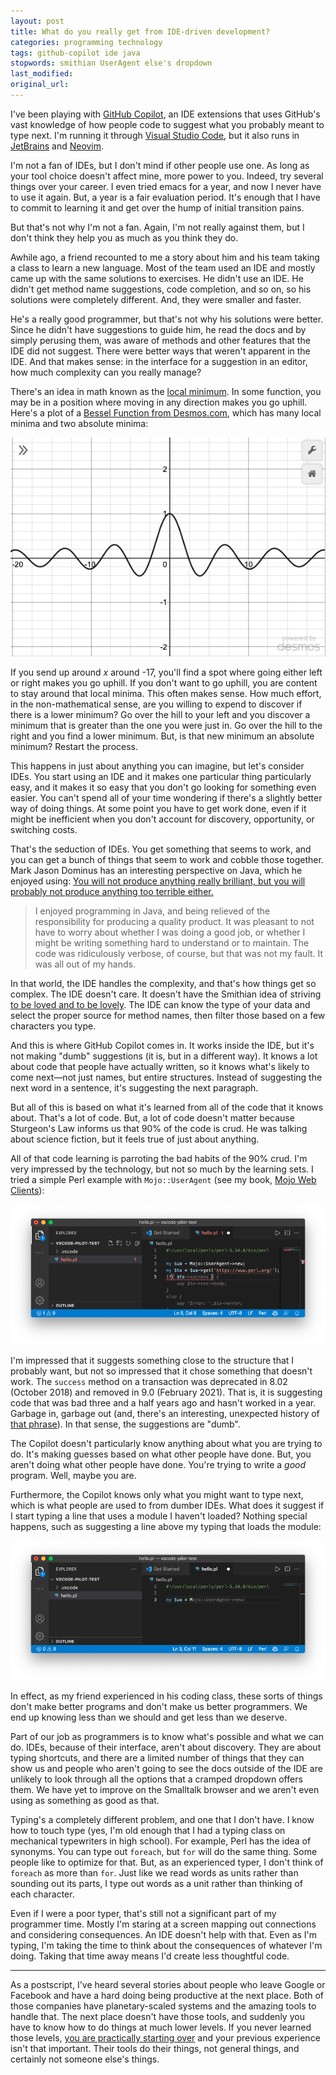 ```yaml
---
layout: post
title: What do you really get from IDE-driven development?
categories: programming technology
tags: github-copilot ide java
stopwords: smithian UserAgent else's dropdown
last_modified:
original_url:
---
```


I've been playing with [GitHub Copilot](https://copilot.github.com), an IDE extensions that uses GitHub's vast knowledge of how people code to suggest what you probably meant to type next. I'm running it through [Visual Studio Code](https://code.visualstudio.com), but it also runs in [JetBrains](https://www.jetbrains.com) and [Neovim](https://neovim.io).

<!--more-->

I'm not a fan of IDEs, but I don't mind if other people use one. As long as your tool choice doesn't affect mine, more power to you. Indeed, try several things over your career. I even tried emacs for a year, and now I never have to use it again. But, a year is a fair evaluation period. It's enough that I have to commit to learning it and get over the hump of initial transition pains.

But that's not why I'm not a fan. Again, I'm not really against them, but I don't think they help you as much as you think they do.

Awhile ago, a friend recounted to me a story about him and his team taking a class to learn a new language. Most of the team used an IDE and mostly came up with the same solutions to exercises. He didn't use an IDE. He didn't get method name suggestions, code completion, and so on, so his solutions were completely different. And, they were smaller and faster.

He's a really good programmer, but that's not why his solutions were better. Since he didn't have suggestions to guide him, he read the docs and by simply perusing them, was aware of methods and other features that the IDE did not suggest. There were better ways that weren't apparent in the IDE. And that makes sense: in the interface for a suggestion in an editor, how much complexity can you really manage?

There's an idea in math known as the [local minimum](https://mathworld.wolfram.com/LocalMinimum.html). In some function, you may be in a position where moving in any direction makes you go uphill. Here's a plot of a [Bessel Function from Desmos.com](https://www.desmos.com/calculator/bngacybtgj), which has many local minima and two absolute minima:

![](/images/github_copilot/bessel.png)

If you send up around *x* around -17, you'll find a spot where going either left or right makes you go uphill. If you don't want to go uphill, you are content to stay around that local minima. This often makes sense. How much effort, in the non-mathematical sense, are you willing to expend to discover if there is a lower minimum? Go over the hill to your left and you discover a minimum that is greater than the one you were just in. Go over the hill to the right and you find a lower minimum. But, is that new minimum an absolute minimum? Restart the process.

This happens in just about anything you can imagine, but let's consider IDEs. You start using an IDE and it makes one particular thing particularly easy, and it makes it so easy that you don't go looking for something even easier. You can't spend all of your time wondering if there's a slightly better way of doing things. At some point you have to get work done, even if it might be inefficient when you don't account for discovery, opportunity, or switching costs.

That's the seduction of IDEs. You get something that seems to work, and you can get a bunch of things that seem to work and cobble those together. Mark Jason Dominus has an interesting perspective on Java, which he enjoyed using: [You will not produce anything really brilliant, but you will probably not produce anything too terrible either.](https://blog.plover.com/prog/Java.html)

> I enjoyed programming in Java, and being relieved of the responsibility for producing a quality product. It was pleasant to not have to worry about whether I was doing a good job, or whether I might be writing something hard to understand or to maintain. The code was ridiculously verbose, of course, but that was not my fault. It was all out of my hands.

In that world, the IDE handles the complexity, and that's how things get so complex. The IDE doesn't care. It doesn't have the Smithian idea of striving [to be loved and to be lovely](https://www.adamsmith.org/the-theory-of-moral-sentiments). The IDE can know the type of your data and select the proper source for method names, then filter those based on a few characters you type.

And this is where GitHub Copilot comes in. It works inside the IDE, but it's not making "dumb" suggestions (it is, but in a different way). It knows a lot about code that people have actually written, so it knows what's likely to come next—not just names, but entire structures. Instead of suggesting the next word in a sentence, it's suggesting the next paragraph.

But all of this is based on what it's learned from all of the code that it knows about. That's a lot of code. But, a lot of code doesn't matter because Sturgeon's Law informs us that 90% of the code is crud. He was talking about science fiction, but it feels true of just about anything.

All of that code learning is parroting the bad habits of the 90% crud. I'm very impressed by the technology, but not so much by the learning sets. I tried a simple Perl example with `Mojo::UserAgent` (see my book, [Mojo Web Clients](https://leanpub.com/mojo_web_clients)):

![](/images/github_copilot/mojo_success.png)

I'm impressed that it suggests something close to the structure that I probably want, but not so impressed that it chose something that doesn't work. The `success` method on a transaction was deprecated in 8.02 (October 2018) and removed in 9.0 (February 2021). That is, it is suggesting code that was bad three and a half years ago and hasn't worked in a year. Garbage in, garbage out (and, there's an interesting, unexpected history of [that phrase](https://www.atlasobscura.com/articles/is-this-the-first-time-anyone-printed-garbage-in-garbage-out)). In that sense, the suggestions are "dumb".

The Copilot doesn't particularly know anything about what you are trying to do. It's making guesses based on what other people have done. But, you aren't doing what other people have done. You're trying to write a *good* program. Well, maybe you are.

Furthermore, the Copilot knows only what you might want to type next, which is what people are used to from dumber IDEs. What does it suggest if I start typing a line that uses a module I haven't loaded? Nothing special happens, such as suggesting a line above my typing that loads the module:

![](/images/github_copilot/mojo_ua.png)

In effect, as my friend experienced in his coding class, these sorts of things don't make better programs and don't make us better programmers. We end up knowing less than we should and get less than we deserve.

Part of our job as programmers is to know what's possible and what we can do. IDEs, because of their interface, aren't about discovery. They are about typing shortcuts, and there are a limited number of things that they can show us and people who aren't going to see the docs outside of the IDE are unlikely to look through all the options that a cramped dropdown offers them. We have yet to improve on the Smalltalk browser and we aren't even using as something as good as that.

Typing's a completely different problem, and one that I don't have. I know how to touch type (yes, I'm old enough that I had a typing class on mechanical typewriters in high school). For example, Perl has the idea of synonyms. You can type out `foreach`, but `for` will do the same thing. Some people like to optimize for that. But, as an experienced typer, I don't think of `foreach` as more than `for`. Just like we read words as units rather than sounding out its parts, I type out words as a unit rather than thinking of each character.

Even if I were a poor typer, that's still not a significant part of my programmer time. Mostly I'm staring at a screen mapping out connections and considering consequences. An IDE doesn't help with that. Even as I'm typing, I'm taking the time to think about the consequences of whatever I'm doing. Taking that time away means I'd create less thoughtful code.

<hr/>

As a postscript, I've heard several stories about people who leave Google or Facebook and have a hard doing being productive at the next place. Both of those companies have planetary-scaled systems and the amazing tools to handle that. The next place doesn't have those tools, and suddenly you have to know how to do things at much lower levels. If you never learned those levels, [you are practically starting over](https://about.sourcegraph.com/blog/ex-googler-guide-dev-tools/) and your previous experience isn't that important. Their tools do their things, not general things, and certainly not someone else's things.




